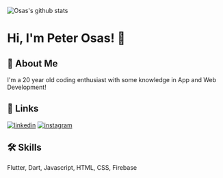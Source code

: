 ![Osas's github stats](https://github-readme-stats.vercel.app/api?username=ojaciper&show_icons=true&theme=react)

# Hi, I'm Peter Osas! 👋


## 🚀 About Me
I'm a 20 year old coding enthusiast with some knowledge in App and Web Development!


## 🔗 Links


[![linkedin](https://img.shields.io/badge/linkedin-0A66C2?style=for-the-badge&logo=linkedin&logoColor=white)](https://www.linkedin.com/in/peter-osas-9b8433195/)
[![instagram](https://img.shields.io/badge/instagram-1DA1F2?style=for-the-badge&logo=instagram&logoColor=white)](https://www.instagram.com/osaspeter6/)



## 🛠 Skills
Flutter, Dart, Javascript, HTML, CSS, Firebase
